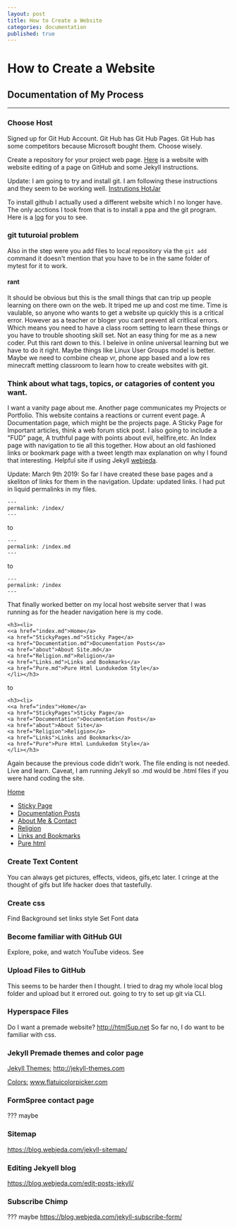 ```yaml
---
layout: post
title: How to Create a Website
categories: documentation
published: true
---
```


# How to Create a Website
## Documentation of My Process
---

### Choose Host

Signed up for Git Hub Account.  Git Hub has Git Hub Pages. Git Hub has some competitors because Microsoft bought them. Choose wisely.

Create a repository for your project web page.
[Here](jmcglone.com/guides/github-pages) is a website with website editing of a page on GitHub and some Jekyll instructions.  

Update:  I am going to try and install git.
I am following these instructions and they seem to be working well.
[Instrutions HotJar](https://www.howtoforge.com/tutorial/install-git-and-github-on-ubuntu/)

To install github I actually used a different website which I no longer have.
The only acctions I took from that is to install a ppa and the git program.  Here is a [log](2019-03-12-logGitInstall) for you to see.

### git tuturoial problem

Also in the step were you add files to local repository via the ``` git add ``` command it doesn't mention that you have to be in the same folder of mytest for it to work.  
#### rant

It should be obvious but this is the small things that can trip up people learning on there own on the web.  It triped me up and cost me time. Time is vaulable, so anyone who wants to get a website up quickly this is a critical error. However as a teacher or bloger you cant prevent all critlical errors.  Which means you need to have a class room setting to learn these things or you have to trouble shooting skill set.  Not an easy thing for me as a new coder.  Put this rant down to this.  I beleive in online universal learning but we have to do it right. Maybe things like Linux User Groups model is better. Maybe we need to combine cheap vr, phone app based and a low res minecraft metting classroom to learn how to create websites with git.
### Think about what tags, topics, or catagories of content you want.

I want a vanity page about me. Another page communicates my Projects or Portfolio. This website contains a reactions or current event page.  A Documentation page, which might be the projects page.  A Sticky Page for Important articles, think a web forum stick post. I also going to include a "FUD" page, A truthful page with points about evil, hellfire,etc. An Index page with navigation to tie all this together.  How about an old fashioned links or bookmark page with a tweet length max explanation on why I found that interesting.
Helpful site  if using Jekyll [webjeda](https://blog.webjeda.com/jekyll-categories).

Update: March 9th 2019: So far I  have created these base pages and  a skeliton of links for them in the navigation.
Update: updated links.
I had put in liquid permalinks in my files.

```
---
permalink: /index/
---
```

to

```
---
permalink: /index.md
---
```

to

```
---
permalink: /index
---

```
That finally worked better on my local host website server that I was running
 as for the header navigation here is my code.
 ```
 <h3><li>
 <<a href="index.md">Home</a>
 <a href="StickyPages.md">Sticky Page</a>
 <a href="Documentation.md">Documentation Posts</a>
 <a href="about">About Site.md</a>
 <a href="Religion.md">Religion</a>
 <a href="Links.md">Links and Bookmarks</a>
 <a href="Pure.md">Pure Html Lundukedom Style</a>
 </li></h3>

 ```
to

```
<h3><li>
<<a href="index">Home</a>
<a href="StickyPages">Sticky Page</a>
<a href="Documentation">Documentation Posts</a>
<a href="about">About Site</a>
<a href="Religion">Religion</a>
<a href="Links">Links and Bookmarks</a>
<a href="Pure">Pure Html Lundukedom Style</a>
</li></h3>

```
Again because the previous code didn't work.  The file ending is not needed. Live and learn.
Caveat, I am running Jekyll so .md would be .html files if you were hand coding the site.

[Home](index)
- [Sticky Page](StickyPages)
- [Documentation Posts](Documentation)
- [About Me & Contact](about)
- [Religion](Religion)
- [Links and Bookmarks](Links)
- [Pure html](Pure)

### Create Text Content
You can always get pictures, effects, videos, gifs,etc later. I cringe at the thought of gifs but life hacker does that tastefully.

### Create css

Find Background
set links style
Set Font data

### Become familiar with GitHub GUI

Explore, poke, and watch YouTube videos.  See

### Upload Files to GitHub
This seems to be harder then I thought.  I tried to drag my whole local blog folder and upload but it errored out.
going to try to set up git via CLI.  

### Hyperspace Files
Do I want a premade website?  http://html5up.net  So far no, I do want to be familiar with css.

###  Jekyll Premade themes and color page
[Jekyll Themes:]( http://jekyll-themes.com) http://jekyll-themes.com

[Colors:]( www.flatuicolorpicker.com) www.flatuicolorpicker.com

### FormSpree contact page
??? maybe

### Sitemap

https://blog.webjeda.com/jekyll-sitemap/

### Editing Jekyell blog

https://blog.webjeda.com/edit-posts-jekyll/

### Subscribe Chimp

??? maybe
https://blog.webjeda.com/jekyll-subscribe-form/
